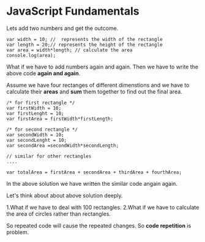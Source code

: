 # JavaScript Fundamentals

Lets add two numbers and get the outcome.

	var width = 10; //  represents the width of the rectangle
	var length = 20;// represents the height of the rectangle
	var area = width*length; // calculate the area
	console.log(area);

What if we have to add numbers again and again. Then we have to write the above code **again and again**.

Assume we have four rectanges of different dimenstions and we have to calculate their **areas** and **sum** them together to find out the final area.

	/* for first rectangle */
 	var firstWidth = 10;
 	var firstLenght = 10;
 	var firstArea = firstWidth*firstLength;
 	
 	/* for second rectangle */
 	var secondWidth = 10;
 	var secondLenght = 10;
 	var secondArea =secondWidth*secondLength;
 	
 	// similar for other rectangles
 	....
 	
 	var totalArea = firstArea + secondArea + thirdArea + fourthArea;
 	
  In the above solution we have written the similar code angain again. 
  
  Let's think about about above solution deeply.
  
  1.What if we have to deal with 100 rectangles.
  2.What if we have to calculate the area of circles rather than rectangles.
  
  So repeated code will cause the repeated changes. So **code repetition** is problem.
  
   
  
  
  
  
  
	
	

